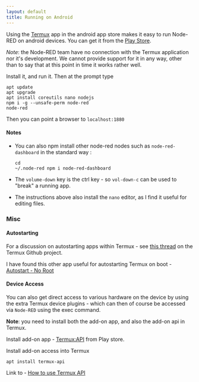 ```yaml
---
layout: default
title: Running on Android
---
```


Using the <a href="https://termux.com">Termux</a> app in the android app store makes it easy to run Node-RED on android devices. You can get it from the <a href="https://play.google.com/store/apps/details?id=com.termux&amp;hl=en_GB">Play Store</a>.

<div class="doc-callout"><em>Note</em>: the Node-RED team have no connection with the Termux application nor it's development. We cannot provide support for it in any way, other than to say that at this point in time it works rather well.</div>

Install it, and run it. Then at the prompt type

    apt update
    apt upgrade
    apt install coreutils nano nodejs
    npm i -g --unsafe-perm node-red
    node-red

Then you can point a browser to `localhost:1880`

#### Notes

 - You can also npm install other node-red nodes such as `node-red-dashboard` in the standard way :
<code><pre>cd ~/.node-red
npm i node-red-dashboard</pre></code>

 - The `volume-down` key is the ctrl key - so `vol-down-c` can be used to "break" a running app.
 - The instructions above also install the `nano` editor, as I find it useful for editing files.


### Misc

#### Autostarting

For a discussion on autostarting apps within Termux - see <a href="https://github.com/termux/termux-app/issues/14">this thread</a> on the Termux Github project.

I have found this other app useful for autostarting Termux on boot - <a href="https://play.google.com/store/apps/details?id=com.autostart&amp;hl=en_GB">Autostart - No Root</a>

#### Device Access

You can also get direct access to various hardware on the device by using the extra Termux device plugins - which can then of course be accessed via `Node-RED` using the exec command.

**Note**: you need to install both the add-on app, and also the add-on api in Termux.

Install add-on app - <a href="https://play.google.com/store/apps/details?id=com.termux.api&amp;hl=en">Termux:API</a> from Play store.

Install add-on access into Termux

    apt install termux-api

Link to - <a href="https://termux.com/add-on-api.html">How to use Termux API</a>

